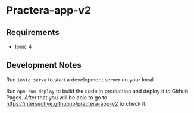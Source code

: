 # Practera-app-v2

## Requirements
- Ionic 4 

## Development Notes

Run `ionic serve` to start a development server on your local

Run `npm run deploy` to build the code in production and deploy it to Github Pages.
After that you will be able to go to https://intersective.github.io/practera-app-v2 to check it.
